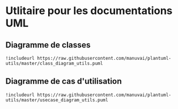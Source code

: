 # Utlitaire pour les documentations UML

## Diagramme de classes

```
!includeurl https://raw.githubusercontent.com/manuvai/plantuml-utils/master/class_diagram_utils.puml

```

## Diagramme de cas d'utilisation

```
!includeurl https://raw.githubusercontent.com/manuvai/plantuml-utils/master/usecase_diagram_utils.puml

```

